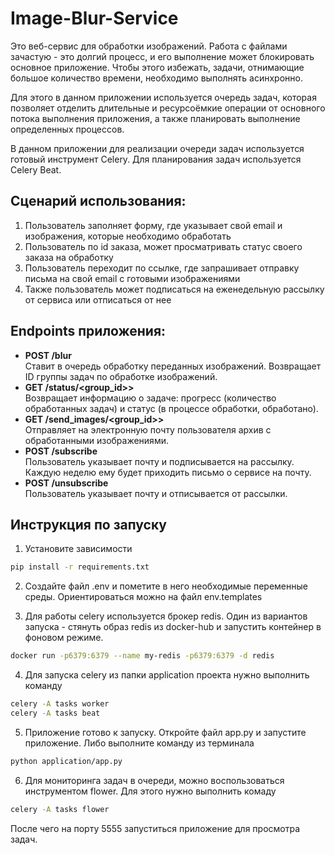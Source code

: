 # Image-Blur-Service

Это веб-сервис для обработки изображений. Работа с файлами зачастую - это долгий процесс,
и его выполнение может блокировать основное приложение. 
Чтобы этого избежать, задачи, отнимающие большое количество времени,
необходимо выполнять асинхронно. 

Для этого в данном приложении используется очередь задач,
которая позволяет отделить длительные и ресурсоёмкие операции от основного потока
выполнения приложения, а также планировать выполнение определенных процессов.

В данном приложении для реализации очереди задач используется готовый инструмент Celery.
Для планирования задач используется Celery Beat.


## Сценарий использования:
1. Пользователь заполняет форму, где указывает свой email и изображения, 
которые необходимо обработать
2. Пользователь по id заказа, может просматривать статус своего заказа на обработку
3. Пользователь переходит по ссылке, где запрашивает отправку письма
на свой email с готовыми изображениями
4. Также пользователь может подписаться на еженедельную рассылку от сервиса или отписаться от нее


## Endpoints приложения:

- **POST /blur** <br>
Ставит в очередь обработку переданных изображений. Возвращает ID группы задач по обработке изображений.
- **GET /status/<group_id>>**<br>
Возвращает информацию о задаче: прогресс (количество обработанных задач) и статус (в процессе обработки, обработано).
- **GET /send_images/<group_id>>**<br>
Отправляет на электронную почту пользователя архив с обработанными изображениями.
- **POST /subscribe**<br>
Пользователь указывает почту и подписывается на рассылку. Каждую неделю ему будет приходить письмо о сервисе на почту.
- **POST /unsubscribe**<br>
Пользователь указывает почту и отписывается от рассылки.


## Инструкция по запуску
1. Установите зависимости
```bash
pip install -r requirements.txt
```
2. Создайте файл .env и пометите в него необходимые переменные среды.
Ориентироваться можно на файл env.templates

3. Для работы celery используется брокер redis. 
Один из вариантов запуска - стянуть образ redis из docker-hub
и запустить контейнер в фоновом режиме. 
```bash
docker run -p6379:6379 --name my-redis -p6379:6379 -d redis
```

4. Для запуска celery из папки application проекта нужно выполнить команду
```bash
celery -A tasks worker
celery -A tasks beat
```

5. Приложение готово к запуску. Откройте файл app.py и запустите приложение. 
Либо выполните команду из терминала
```bash
python application/app.py
```

6. Для мониторинга задач в очереди, можно воспользоваться инструментом flower.
Для этого нужно выполнить комаду
```bash
celery -A tasks flower
```
После чего на порту 5555 запуститься приложение для просмотра задач.
